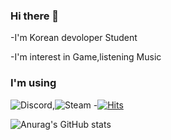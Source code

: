 ### Hi there 👋

-I'm Korean devoloper Student

-I'm interest in Game,listening Music

### I'm using

![Discord](https://img.shields.io/badge/Discord-%235865F2.svg?style=for-the-badge&logo=discord&logoColor=white),![Steam](https://img.shields.io/badge/steam-%23000000.svg?style=for-the-badge&logo=steam&logoColor=white)
-[![Hits](https://hits.seeyoufarm.com/api/count/incr/badge.svg?url=https%3A%2F%2Fgithub.com%2FYACHOTIN&count_bg=%23C83D76&title_bg=%23555555&icon=&icon_color=%23E7E7E7&title=hits&edge_flat=false)](https://hits.seeyoufarm.com)

![Anurag's GitHub stats](https://github-readme-stats.vercel.app/api?username=YACHOTIN&show_icons=true&theme=radical)
